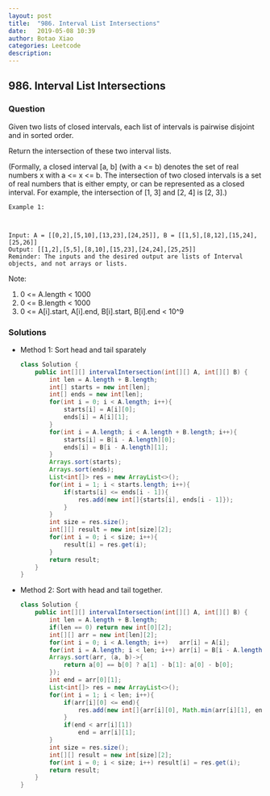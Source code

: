 ```yaml
---
layout: post
title:  "986. Interval List Intersections"
date:   2019-05-08 10:39
author: Botao Xiao
categories: Leetcode
description:
---
```

## 986. Interval List Intersections

### Question
Given two lists of closed intervals, each list of intervals is pairwise disjoint and in sorted order.

Return the intersection of these two interval lists.

(Formally, a closed interval [a, b] (with a <= b) denotes the set of real numbers x with a <= x <= b.  The intersection of two closed intervals is a set of real numbers that is either empty, or can be represented as a closed interval.  For example, the intersection of [1, 3] and [2, 4] is [2, 3].)


```
Example 1:



Input: A = [[0,2],[5,10],[13,23],[24,25]], B = [[1,5],[8,12],[15,24],[25,26]]
Output: [[1,2],[5,5],[8,10],[15,23],[24,24],[25,25]]
Reminder: The inputs and the desired output are lists of Interval objects, and not arrays or lists.
```

Note:
1. 0 <= A.length < 1000
2. 0 <= B.length < 1000
3. 0 <= A[i].start, A[i].end, B[i].start, B[i].end < 10^9

### Solutions
* Method 1: Sort head and tail sparately
  ```Java
  class Solution {
      public int[][] intervalIntersection(int[][] A, int[][] B) {
          int len = A.length + B.length;
          int[] starts = new int[len];
          int[] ends = new int[len];
          for(int i = 0; i < A.length; i++){
              starts[i] = A[i][0];
              ends[i] = A[i][1];
          }
          for(int i = A.length; i < A.length + B.length; i++){
              starts[i] = B[i - A.length][0];
              ends[i] = B[i - A.length][1];
          }
          Arrays.sort(starts);
          Arrays.sort(ends);
          List<int[]> res = new ArrayList<>();
          for(int i = 1; i < starts.length; i++){
              if(starts[i] <= ends[i - 1]){
                  res.add(new int[]{starts[i], ends[i - 1]});
              }
          }
          int size = res.size();
          int[][] result = new int[size][2];
          for(int i = 0; i < size; i++){
              result[i] = res.get(i);
          }
          return result;
      }
  }
  ```
 
* Method 2: Sort with head and tail together.
	```Java
	class Solution {
		public int[][] intervalIntersection(int[][] A, int[][] B) {
			int len = A.length + B.length;
			if(len == 0) return new int[0][2];
			int[][] arr = new int[len][2];
			for(int i = 0; i < A.length; i++)   arr[i] = A[i];
			for(int i = A.length; i < len; i++) arr[i] = B[i - A.length];
			Arrays.sort(arr, (a, b)->{
				return a[0] == b[0] ? a[1] - b[1]: a[0] - b[0];
			});
			int end = arr[0][1];
			List<int[]> res = new ArrayList<>();
			for(int i = 1; i < len; i++){
				if(arr[i][0] <= end){
					res.add(new int[]{arr[i][0], Math.min(arr[i][1], end)});
				}
				if(end < arr[i][1])
					end = arr[i][1];
			}
			int size = res.size();
			int[][] result = new int[size][2];
			for(int i = 0; i < size; i++) result[i] = res.get(i);
			return result;
		}
	}
	```